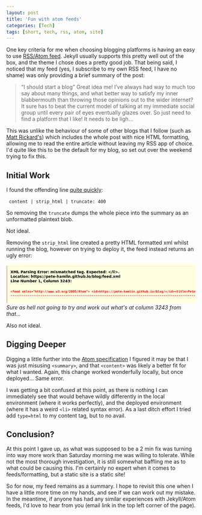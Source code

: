 ```yaml
---
layout: post
title: 'Fun with atom feeds'
categories: [Tech]
tags: [short, tech, rss, atom, site]
---
```


One key criteria for me when choosing blogging platforms is having an easy to use [RSS/Atom feed](https://pete-hamlin.github.io/blog/feed.xml).
Jekyll usually supports this pretty well out of the box, and the theme I chose does a pretty good job.
That being said, I noticed that my feed (yes, I subscribe to my own RSS feed, I have no shame) was only providing a brief summary of the post:
 
> “I should start a blog” Great idea me! I’ve always had way to much too say about many things, and what better way to satisfy my inner blabbermouth than throwing those opinions out to the wider internet? It sure has to beat the current model of talking at my immediate social group until every pair of eyes eventually glazes over. So just need to find a platform that I like! It needs to be ligh...

This was unlike the behaviour of some of other blogs that I follow (such as [Matt Rickard's](https://matt-rickard.com/rss)) which includes the whole post with nice HTML formatting, allowing me to read the entire article without leaving my RSS app of choice.
I'd quite like this to be the default for my blog, so set out over the weekend trying to fix this.

## Initial Work

I found the offending line [quite quickly](https://github.com/Pete-Hamlin/blog/blob/0c4d4c2605fa121adabf8f99ea87ded415457c9e/assets/feed.xml#L53):

```
 content | strip_html | truncate: 400 
```

So removing the `truncate` dumps the whole piece into the summary as an unformatted plaintext blob. 

Not ideal.

Removing the `strip_html` line created a pretty HTML formatted xml whilst running the blog, however on trying to deploy it, the feed instead returns an ugly error:

![](/assets/img/2023-07-10-18-22-03.png)
_Sure as hell not going to try and work out what's at column 3243 from that..._

Also not ideal.

## Digging Deeper

Digging a little further into the [Atom specification](https://validator.w3.org/feed/docs/atom.html) I figured it may be that I was just misusing `<summary>`, and that `<content>` was likely a better fit for what I wanted.
Again, this change worked wonderfully locally, but once deployed... Same error.

I was getting a bit confused at this point, as there is nothing I can immediately see that would behave wildly differently in the local environment (where it works perfectly), and the deployed environment (where it has a weird `<li>` related syntax error).
As a last ditch effort I tried add `type=html` to my content tag, but to no avail.

## Conclusion?

At this point I gave up, as what was supposed to be a 2 min fix was turning into way more work than Saturday morning me was willing to tolerate.
While not the most thorough investigation, it is still somewhat baffling me as to what could be causing this.
I'm certainly no expert when it comes to feeds/formatting, but a static site is a static site!

So for now, my feed remains as a summary.
I hope to revisit this one when I have a little more time on my hands, and see if we can work out my mistake.
In the meantime, if anyone has had any similar experiences with Jekyll/Atom feeds, I'd love to hear from you (email link in the top left corner of the page).
